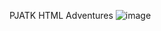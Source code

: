 PJATK HTML Adventures
![image](https://github.com/Misakuja/WPRG/assets/156021641/89d1b947-5172-43ac-a6fe-265adce450c4)

